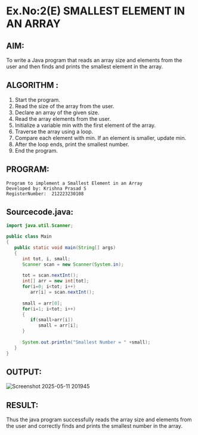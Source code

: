 # Ex.No:2(E)  SMALLEST ELEMENT IN AN ARRAY

## AIM:
To write a Java program that reads an array size and elements from the user and then finds and prints the smallest element in the array.
## ALGORITHM :
1.	Start the program.
2.	Read the size of the array from the user.
3.	Declare an array of the given size.
4.	Read the array elements from the user.
5.	Initialize a variable min with the first element of the array.
6.	Traverse the array using a loop.
7.	Compare each element with min. If an element is smaller, update min.
8.	After the loop ends, print the smallest number.
9.	End the program.
	

## PROGRAM:
 ```
Program to implement a Smallest Element in an Array
Developed by: Krishna Prasad S
RegisterNumber:  212223230108
```

## Sourcecode.java:
```java
import java.util.Scanner;

public class Main
{
   public static void main(String[] args)
   {
      int tot, i, small;
      Scanner scan = new Scanner(System.in);
      
      tot = scan.nextInt();
      int[] arr = new int[tot];
      for(i=0; i<tot; i++)
         arr[i] = scan.nextInt();
      
      small = arr[0];
      for(i=1; i<tot; i++)
      {
         if(small>arr[i])
            small = arr[i];
      }
      
      System.out.println("Smallest Number = " +small);
   }
}

```






## OUTPUT:

![Screenshot 2025-05-11 201945](https://github.com/user-attachments/assets/3a8c920d-beb4-46f6-a0f9-be23f38401e2)


## RESULT:
Thus the java program successfully reads the array size and elements from the user and correctly finds and prints the smallest number in the array.




